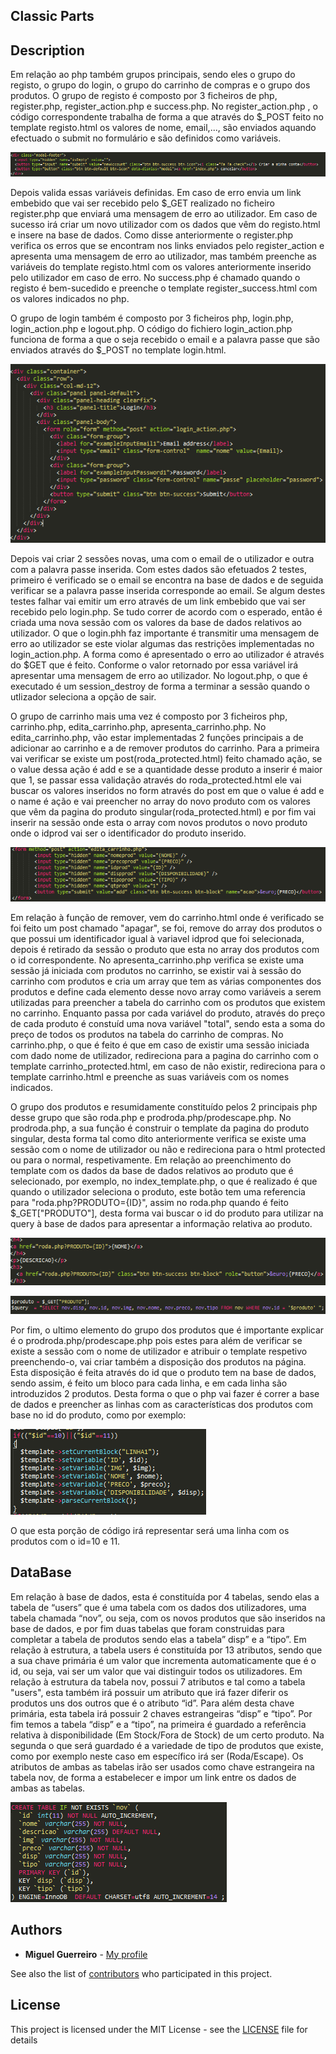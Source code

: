 ## Classic Parts
## Description

Em relação ao php também grupos principais, sendo eles o grupo do registo, o grupo do login, o grupo do carrinho de compras e o grupo dos produtos.
O grupo de registo é composto por 3 ficheiros de php, register.php, register_action.php e success.php. No register_action.php , o código correspondente trabalha de forma a que através do $_POST feito no template registo.html os valores de nome, email,..., são enviados aquando efectuado o submit no formulário e são definidos como variáveis.

![alt text](https://github.com/MiguelG28/E-Shop/blob/master/Examples/1.png)

Depois valida essas variáveis definidas. Em caso de erro envia um link embebido que vai ser recebido pelo $_GET realizado no ficheiro register.php que enviará uma mensagem de erro ao utilizador. Em caso de sucesso irá criar um novo utilizador com os dados que vêm do registo.html e insere na base de dados. Como disse anteriormente o register.php verifica os erros que se encontram nos links enviados pelo register_action e apresenta uma mensagem de erro ao utilizador, mas também preenche as variáveis do template registo.html com os valores anteriormente inserido pelo utilizador em caso de erro. No success.php é chamado quando o registo é bem-sucedido e preenche o template register_success.html com os valores indicados no php.


O grupo de login também é composto por 3 ficheiros php, login.php, login_action.php e logout.php. O código do fichiero login_action.php funciona de forma a que o seja recebido o email e a palavra passe que são enviados através do $_POST no template login.html.

![alt text](https://github.com/MiguelG28/E-Shop/blob/master/Examples/2.png)

Depois vai criar 2 sessões novas, uma com o email de o utilizador e outra com a palavra passe inserida. Com estes dados são efetuados 2 testes, primeiro é verificado se o email se encontra na base de dados e de seguida verificar se a palavra passe inserida corresponde ao email. Se algum destes testes falhar vai emitir um erro através de um link embebido que vai ser recebido pelo login.php. Se tudo correr de acordo com o esperado, então é criada uma nova sessão com os valores da base de dados relativos ao utilizador. O que o login.phh faz importante é transmitir uma mensagem de erro ao utilizador se este violar algumas das restrições implementadas no login_action.php. A forma como é apresentado o erro ao utilizador é através do $GET que é feito. Conforme o valor retornado por essa variável irá apresentar uma mensagem de erro ao utilizador. No logout.php, o que é executado é um session_destroy de forma a terminar a sessão quando o utlizador seleciona a opção de sair.

O grupo de carrinho mais uma vez é composto por 3 ficheiros php, carrinho.php, edita_carrinho.php, apresenta_carrinho.php. No edita_carrinho.php, vão estar implementadas 2 funções principais a de adicionar ao carrinho e a de remover produtos do carrinho. Para a primeira vai verificar se existe um post(roda_protected.html) feito chamado ação, se o value dessa ação é add e se a quantidade desse produto a inserir é maior que 1, se passar essa validação através do roda_protected.html ele vai buscar os valores inseridos no form através do post em que o value é add e o name é ação e vai preencher no array do novo produto com os valores que vêm da pagina do produto singular(roda_protected.html) e por fim vai inserir na sessão onde esta o array com novos produtos o novo produto onde o idprod vai ser o identificador do produto inserido. 

![alt text](https://github.com/MiguelG28/E-Shop/blob/master/Examples/3.png)

Em relação à função de remover, vem do carrinho.html onde é verificado se foi feito um post chamado "apagar", se foi, remove do array dos produtos o que possui um identificador igual à variavel idprod que foi selecionada, depois é retirado da sessão o produto que esta no array dos produtos com o id correspondente. 
No apresenta_carrinho.php verifica se existe uma sessão já iniciada com produtos no carrinho, se existir vai à sessão do carrinho com produtos e cria um array que tem as várias componentes dos produtos e define cada elemento desse novo array como variáveis a serem utilizadas para preencher a tabela do carrinho com os produtos que existem no carrinho.
Enquanto passa por cada variável do produto, através do preço de cada produto é constuíd uma nova variável "total", sendo esta a soma do preço de todos os produtos na tabela do carrinho de compras. 
No carrinho.php, o que é feito é que em caso de existir uma sessão iniciada com dado nome de utilizador, redireciona para a pagina do carrinho com o template carrinho_protected.html, em caso de não existir, redireciona para o template carrinho.html e preenche as suas variáveis com os nomes indicados.

O grupo dos produtos e resumidamente constituído pelos 2 principais php desse grupo que são roda.php e prodroda.php/prodescape.php. No prodroda.php, a sua função é construir o template da pagina do produto singular, desta forma tal como dito anteriormente verifica se existe uma sessão com o nome de utilizador ou não e redireciona para o html protected ou para o normal, respetivamente. Em relação ao preenchimento do template com os dados da base de dados relativos ao produto que é selecionado, por exemplo, no index_template.php, o que é realizado é que quando o utilizador seleciona o produto, este botão tem uma referencia para "roda.php?PRODUTO={ID}", assim no roda.php quando é feito  $_GET["PRODUTO"], desta forma vai buscar o id do produto para utilizar na query à base de dados para apresentar a informação relativa ao produto.

![alt text](https://github.com/MiguelG28/E-Shop/blob/master/Examples/4.png)

![alt text](https://github.com/MiguelG28/E-Shop/blob/master/Examples/5.png)

Por fim, o ultimo elemento do grupo dos produtos que é importante explicar é o prodroda.php/prodescape.php pois estes para além de verificar se existe a sessão com o nome de utilizador e atribuir o template respetivo preenchendo-o, vai criar também a disposição dos produtos na página. Esta disposição é feita através do id que o produto tem na base de dados, sendo assim, é feito um bloco para cada linha, e em cada linha são introduzidos 2 produtos. Desta forma o que o php vai fazer é correr a base de dados e preencher as linhas com as características dos produtos com base no id do produto, como por exemplo: 

![alt text](https://github.com/MiguelG28/E-Shop/blob/master/Examples/6.png)

O que esta porção de código irá representar será uma linha com os produtos com o id=10 e 11.

## DataBase

Em relação à base de dados, esta é constituída por 4 tabelas, sendo elas a tabela de “users” que é uma tabela com os dados dos utilizadores, uma tabela chamada “nov”, ou seja, com os novos produtos que são inseridos na base de dados, e por fim duas tabelas que foram construidas para completar a tabela de produtos sendo elas a tabela” disp” e a “tipo”.
Em relação à estrutura, a tabela users é constituída por 13 atributos, sendo que a sua chave primária é um valor que incrementa automaticamente que é o id, ou seja, vai ser um valor que vai distinguir todos os utilizadores.
Em relação à estrutura da tabela nov, possui 7 atributos e tal como a tabela "users", esta também irá possuir um atributo que irá fazer diferir os produtos uns dos outros que é o atributo “id”. Para além desta chave primária, esta tabela irá possuir 2 chaves estrangeiras “disp” e “tipo”.
Por fim temos a tabela “disp” e a “tipo”, na primeira é guardado a referência relativa à disponibilidade (Em Stock/Fora de Stock) de um certo produto. Na segunda o que será guardado é a variedade de tipo de produtos que existe, como por exemplo neste caso em específico irá ser (Roda/Escape). Os atributos de ambas as tabelas irão ser usados como chave estrangeira na tabela nov, de forma a estabelecer e impor um link entre os dados de ambas as tabelas.

![alt text](https://github.com/MiguelG28/E-Shop/blob/master/Examples/7.png)

## Authors

* **Miguel Guerreiro** - [My profile](https://github.com/MiguelG28)

See also the list of [contributors](https://github.com/MiguelG28/Ualg-Eventos/contributors) who participated in this project.

## License

This project is licensed under the MIT License - see the [LICENSE](LICENSE) file for details

